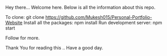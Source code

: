 Hey there... Welcome here. Below is all the information about this repo.

To clone: git clone https://github.com/Mukesh015/Personal-Portfolio-Website
Install all the packages: npm install
Run development server: npm start

Follow for more.

Thank You for reading this .. Have a good day.
